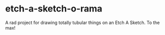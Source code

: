 # etch-a-sketch-o-rama
A rad project for drawing totally tubular things on an Etch A Sketch. To the max!
